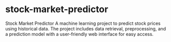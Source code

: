 # stock-market-predictor
Stock Market Predictor A machine learning project to predict stock prices using historical data. The project includes data retrieval, preprocessing, and a prediction model with a user-friendly web interface for easy access.
